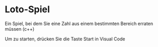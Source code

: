 # Loto-Spiel
Ein Spiel, bei dem Sie eine Zahl aus einem bestimmten Bereich erraten müssen (c++)

Um zu starten, drücken Sie die Taste Start in Visual Code
